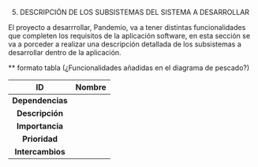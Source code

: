 5. DESCRIPCIÓN DE LOS SUBSISTEMAS DEL SISTEMA A DESARROLLAR 

El proyecto a desarrrollar, Pandemio, va a tener distintas funcionalidades que completen los requisitos de la aplicación software, en esta sección se va a porceder a realizar una descripción detallada de los subsistemas a desarrollar dentro de la aplicación.

** formato tabla (¿Funcionalidades añadidas en el diagrama de pescado?)

|**ID**| Nombre
| :---: | :--- |
|**Dependencias**|
|**Descripción**|
|**Importancia**|
|**Prioridad**|
|**Intercambios**|
